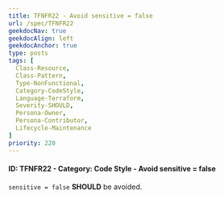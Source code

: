 ```yaml
---
title: TFNFR22 - Avoid sensitive = false
url: /spec/TFNFR22
geekdocNav: true
geekdocAlign: left
geekdocAnchor: true
type: posts
tags: [
  Class-Resource,
  Class-Pattern,
  Type-NonFunctional,
  Category-CodeStyle,
  Language-Terraform,
  Severity-SHOULD,
  Persona-Owner,
  Persona-Contributor,
  Lifecycle-Maintenance
]
priority: 220
---
```


#### ID: TFNFR22 - Category: Code Style - Avoid sensitive = false

`sensitive = false` **SHOULD** be avoided.
